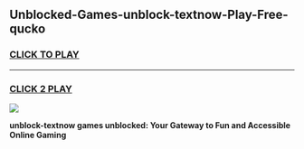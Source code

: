 
## Unblocked-Games-unblock-textnow-Play-Free-qucko
<h3>
<a href="https://premium76.site?title=unblock-textnow&ref=23A">CLICK TO PLAY</a></h3>
<hr>

<h3>
<a href="https://premium76.site?title=unblock-textnow&ref=23A">CLICK 2 PLAY</a>
  
</h3>

<a href="https://premium76.site?title=unblock-textnow&ref=23A"><img src="https://clearcache.store/games.png"></a>


**unblock-textnow games unblocked: Your Gateway to Fun and Accessible Online Gaming**
